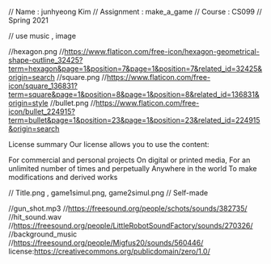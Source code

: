 // Name       : junhyeong Kim
// Assignment : make_a_game
// Course     : CS099
// Spring 2021

// use music , image


//hexagon.png
//https://www.flaticon.com/free-icon/hexagon-geometrical-shape-outline_32425?term=hexagon&page=1&position=7&page=1&position=7&related_id=32425&origin=search
//square.png
//https://www.flaticon.com/free-icon/square_136831?term=square&page=1&position=8&page=1&position=8&related_id=136831&origin=style
//bullet.png
//https://www.flaticon.com/free-icon/bullet_224915?term=bullet&page=1&position=23&page=1&position=23&related_id=224915&origin=search

License summary
Our license allows you to use the content:

For commercial and personal projects
On digital or printed media,
For an unlimited number of times and perpetually
Anywhere in the world
To make modifications and derived works

// Title.png , game1simul.png, game2simul.png
// Self-made

//gun_shot.mp3
//https://freesound.org/people/schots/sounds/382735/
//hit_sound.wav
//https://freesound.org/people/LittleRobotSoundFactory/sounds/270326/
//background_music
//https://freesound.org/people/Migfus20/sounds/560446/
license:https://creativecommons.org/publicdomain/zero/1.0/

